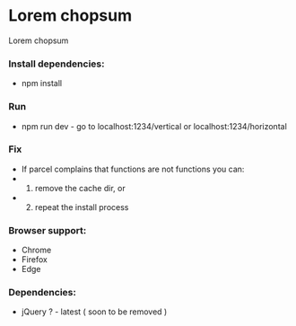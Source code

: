 # Lorem chopsum
Lorem chopsum

<!-- [Vertical demo](https://www.nielshtg.dk/loremchopsum/vertical)
[Horizontal Demo](https://www.nielshtg.dk/loremchopsum/horizontal) -->

### Install dependencies:
- npm install

### Run
- npm run dev - go to localhost:1234/vertical or localhost:1234/horizontal

### Fix
 - If parcel complains that functions are not functions you can:
 - 1. remove the cache dir, or
 - 2. repeat the install process

 ### Browser support:
  <!-- - IE 10+ -->
  - Chrome
  - Firefox
  - Edge

### Dependencies: 
 - jQuery ? - latest ( soon to be removed )

